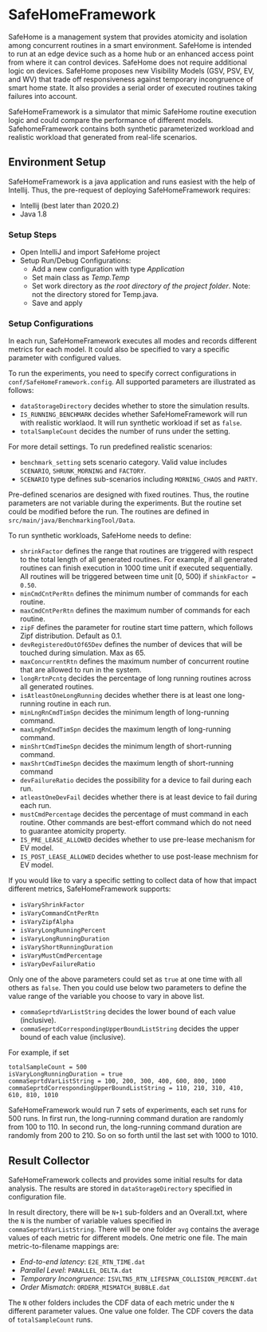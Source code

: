# SafeHomeFramework
SafeHome is a management system that provides atomicity and isolation among 
concurrent routines in a smart environment. SafeHome is intended to run at 
an edge device such as a home hub or an enhanced access point from where it
can control devices. SafeHome does not require additional logic on devices. 
SafeHome proposes new Visibility Models (GSV, PSV, EV, and WV) that trade 
off responsiveness against temporary incongruence of smart home state. It 
also provides a serial order of executed routines taking failures into account.
 
SafeHomeFramework is a simulator that mimic SafeHome routine execution logic 
and could compare the performance of different models. SafehomeFramework 
contains both synthetic parameterized workload and realistic workload that 
generated from real-life scenarios.

## Environment Setup
SafeHomeFramework is a java application and runs easiest with the help of 
Intellij. Thus, the pre-request of deploying SafeHomeFramework requires:
- Intellij (best later than 2020.2)
- Java 1.8

### Setup Steps
- Open IntelliJ and import SafeHome project
- Setup Run/Debug Configurations:
    - Add a new configuration with type *Application*
    - Set main class as *Temp.Temp*
    - Set work directory as *the root directory of the project folder*. Note: 
    not the directory stored for Temp.java.
    - Save and apply

### Setup Configurations
In each run, SafeHomeFramework executes all modes and records different metrics 
for each model. It could also be specified to vary a specific parameter with 
configured values.

To run the experiments, you need to specify correct configurations in 
`conf/SafeHomeFramework.config`. All supported parameters are illustrated as
follows:

- `dataStorageDirectory` decides whether to store the simulation results.
- `IS_RUNNING_BENCHMARK` decides whether SafeHomeFramework will run with 
realistic worklaod. It will run synthetic workload if set as `false`. 
- `totalSampleCount` decides the number of runs under the setting.
   
For more detail settings. To run predefined realistic scenarios:
- `benchmark_setting` sets scenario category. Valid value includes `SCENARIO`,
`SHRUNK_MORNING` and `FACTORY`.
- `SCENARIO` type defines sub-scenarios including `MORNING_CHAOS` and `PARTY`.

Pre-defined scenarios are designed with fixed routines. Thus, the routine 
parameters are not variable during the experiments. But the routine set could 
be modified before the run. The routines are defined in 
`src/main/java/BenchmarkingTool/Data`.
  
To run synthetic workloads, SafeHome needs to define:
- `shrinkFactor` defines the range that routines are triggered with respect to
the total length of all generated routines. For example, if all generated routines
can finish execution in 1000 time unit if executed sequentially. All routines will
be triggered between time unit [0, 500) if `shinkFactor = 0.50`.
- `minCmdCntPerRtn` defines the minimum number of commands for each routine.
- `maxCmdCntPerRtn` defines the maximum number of commands for each routine.
- `zipF` defines the parameter for routine start time pattern, which follows Zipf
distribution. Default as 0.1.
- `devRegisteredOutOf65Dev` defines the number of devices that will be touched
during simulation. Max as 65.
- `maxConcurrentRtn` defines the maximum number of concurrent routine that are 
allowed to run in the system.
- `longRrtnPcntg` decides the percentage of long running routines across all 
generated routines.
- `isAtleastOneLongRunning` decides whether there is at least one long-running 
routine in each run.
- `minLngRnCmdTimSpn` decides the minimum length of long-running command.
- `maxLngRnCmdTimSpn` decides the maximum length of long-running command.
- `minShrtCmdTimeSpn` decides the minimum length of short-running command.
- `maxShrtCmdTimeSpn` decides the maximum length of short-running command
- `devFailureRatio` decides the possibility for a device to fail during each run.
- `atleastOneDevFail` decides whether there is at least device to fail during each 
run.
- `mustCmdPercentage` decides the percentage of must command in each routine. 
Other commands are best-effort command which do not need to guarantee atomicity 
property.
- `IS_PRE_LEASE_ALLOWED` decides whether to use pre-lease mechanism for EV model.
- `IS_POST_LEASE_ALLOWED` decides whether to use post-lease mechnism for EV model.

If you would like to vary a specific setting to collect data of how that impact 
different metrics, SafeHomeFramework supports:
- `isVaryShrinkFactor` 
- `isVaryCommandCntPerRtn`
- `isVaryZipfAlpha`
- `isVaryLongRunningPercent`
- `isVaryLongRunningDuration`
- `isVaryShortRunningDuration`
- `isVaryMustCmdPercentage`
- `isVaryDevFailureRatio`  

Only one of the above parameters could set as `true` at one time with all others 
as `false`. Then you could use below two parameters to define the value range of 
the variable you choose to vary in above list.
- `commaSeprtdVarListString` decides the lower bound of each value (inclusive). 
- `commaSeprtdCorrespondingUpperBoundListString` decides the upper bound of each 
value (inclusive).

For example, if set
```
totalSampleCount = 500
isVaryLongRunningDuration = true
commaSeprtdVarListString = 100, 200, 300, 400, 600, 800, 1000
commaSeprtdCorrespondingUpperBoundListString = 110, 210, 310, 410, 610, 810, 1010
``` 
SafeHomeFramework would run 7 sets of experiments, each set runs for 500 runs.
In first run, the long-running command duration are randomly from 100 to 110.
In second run, the long-running command duration are randomly from 200 to 210.
So on so forth until the last set with 1000 to 1010.

## Result Collector
SafeHomeFramework collects and provides some initial results for data analysis.
The results are stored in `dataStorageDirectory` specified in configuration file.

In result directory, there will be `N+1` sub-folders and an Overall.txt, where 
the `N` is the number of variable values specified in `commaSeprtdVarListString`.
There will be one folder `avg` contains the average values of each metric for 
different models. One metric one file. The main metric-to-filename mappings are:
- *End-to-end latency*: `E2E_RTN_TIME.dat`
- *Parallel Level*: `PARALLEL_DELTA.dat`
- *Temporary Incongruence*: `ISVLTN5_RTN_LIFESPAN_COLLISION_PERCENT.dat`
- *Order Mismatch*: `ORDERR_MISMATCH_BUBBLE.dat`

The `N` other folders includes the CDF data of each metric under the `N` different 
parameter values. One value one folder. The CDF covers the data of 
`totalSampleCount` runs.
